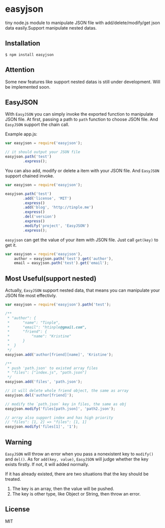 # easyjson

  tiny node.js module to manipulate JSON file with add/delete/modify/get json data easily.Support manipulate nested datas.

## Installation

```
$ npm install easyjson
```

## Attention
  Some new features like support nested datas is still under
  development. Will be implemented soon.

## EasyJSON

  With `EasyJSON` you can simply invoke the exported function to manipulate JSON file.
  At first, passing a path to `path` function to choose JSON file. And `EasyJSON` support the chain call.

Example app.js:

```js
var easyjson = require('easyjson');

// it should output your JSON file
easyjson.path('test')
		.express();
```

  You can also add, modify or delete a item with your JSON file. And `EasyJSON` support chained invoke.

```js
var easyjson = require('easyjson');

easyjson.path('test')
		.add('license', 'MIT')
		.express()
		.add('blog', 'http://tinple.me')  
		.express()
		.del('version')
		.express()
		.modify('project', 'EasyJSON')
		.express();
```

  `easyjson` can get the value of your item with JSON file. Just call `get(key)` to get it.

```js
var easyjson = require('easyjson'),
	author = easyjson.path('test').get('author'),
	email = easyjson.path('test').get('email');
```

## Most Useful(support nested)

  Actually, `EasyJSON` support nested data, that means you
  can manipulate your JSON file most effectivly. 

```js
var easyjson = require('easyjson').path('test');

/**
 * "author": {
 *      "name": "Tinple",
 *  	"email": "htinple@gmail.com",
 * 		"friend": {
 *			"name": "Kristine"
 *		}
 *  }
 */
easyjson.add('author[friend][name]', 'Kristine');

/**
 * push 'path.json' to existed array files
 * "files": ["index.js", "path.json"]
 */
easyjson.add('files', 'path.json');

// it will delete whole friend object, the same as array
easyjson.del('author[friend]');

// modify the `path.json` key in files, the same as obj
easyjson.modify('files[path.json]', 'path2.json');

// array also support index and has high priority
// "files": [1, 2] => "files": [1, 1]
easyjson.modify('files[1]', '1');
```

## Warning
  `EasyJSON` will throw an error when you pass a nonexistent
  key to `modify()` and `del()`. As for `add(key, value)`, `EasyJSON` will judge whether the key exists firstly. If not,
  it will added normally. 

  If it has already existed, there are two situations that
  the key should be treated. 

  1. The key is an array, then the value will be pushed.
  2. The key is other type, like Object or String, then throw
     an error.

## License

MIT